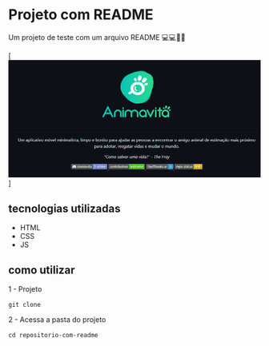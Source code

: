 # Projeto com README
Um projeto de teste com um arquivo README 💻💻🚀🚀

[<img src="./tela.gif" alt="gif da tela inicial do projeto">]

## tecnologias utilizadas
- HTML
- CSS
- JS

## como utilizar

1 - Projeto
```
git clone
```

2 - Acessa a pasta do projeto
```
cd repositorio-com-readme
```
